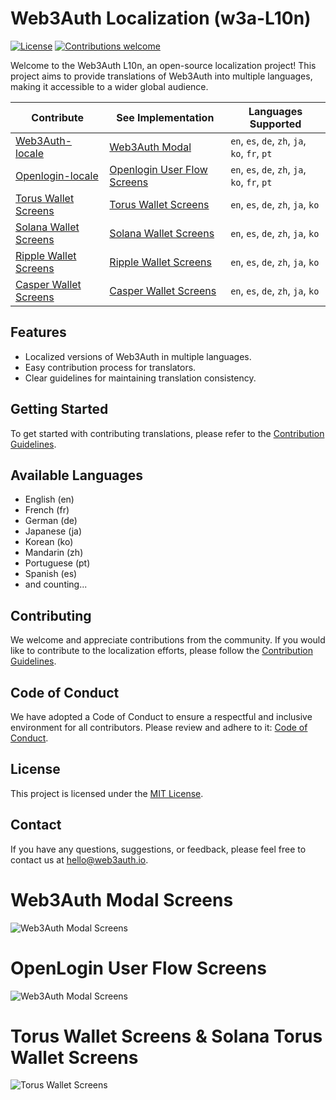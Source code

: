 # Web3Auth Localization (w3a-L10n)

[![License](https://img.shields.io/badge/license-MIT-blue.svg)](https://opensource.org/licenses/MIT)
[![Contributions welcome](https://img.shields.io/badge/contributions-welcome-brightgreen.svg)](CONTRIBUTING.md)

Welcome to the Web3Auth L10n, an open-source localization project! This project aims to provide translations of Web3Auth into multiple languages, making it accessible to a wider global audience.

| Contribute                                | See Implementation                                                                   | Languages Supported                            |
| ----------------------------------------- | ------------------------------------------------------------------------------------ | ---------------------------------------------- |
| [Web3Auth-locale](./Web3Auth-locale/)     | [Web3Auth Modal](https://web3auth.io/docs/whitelabel/login-modal)                    | `en`, `es`, `de`, `zh`, `ja`, `ko`, `fr`, `pt` |
| [Openlogin-locale](./Openlogin-locale/)   | [Openlogin User Flow Screens](https://web3auth.io/docs/whitelabel/user-flow-screens) | `en`, `es`, `de`, `zh`, `ja`, `ko`, `fr`, `pt` |
| [Torus Wallet Screens](./Torus-locale/)   | [Torus Wallet Screens](https://web3auth.io/docs/whitelabel/torus-wallet-plugin)      | `en`, `es`, `de`, `zh`, `ja`, `ko`             |
| [Solana Wallet Screens](./Solana-locale/) | [Solana Wallet Screens](https://web3auth.io/docs/whitelabel/torus-wallet-plugin)     | `en`, `es`, `de`, `zh`, `ja`, `ko`             |
| [Ripple Wallet Screens](./Ripple-locale/) | [Ripple Wallet Screens](#)     | `en`, `es`, `de`, `zh`, `ja`, `ko`             |
| [Casper Wallet Screens](./Casper-locale/) | [Casper Wallet Screens](https://casper.tor.us/)                                      | `en`, `es`, `de`, `zh`, `ja`, `ko`             |
## Features

- Localized versions of Web3Auth in multiple languages.
- Easy contribution process for translators.
- Clear guidelines for maintaining translation consistency.
## Getting Started

To get started with contributing translations, please refer to the [Contribution Guidelines](CONTRIBUTING.md).

## Available Languages

- English (en)
- French (fr)
- German (de)
- Japanese (ja)
- Korean (ko)
- Mandarin (zh)
- Portuguese (pt)
- Spanish (es)
- and counting...

## Contributing

We welcome and appreciate contributions from the community. If you would like to contribute to the localization efforts, please follow the [Contribution Guidelines](CONTRIBUTING.md).

## Code of Conduct

We have adopted a Code of Conduct to ensure a respectful and inclusive environment for all contributors. Please review and adhere to it: [Code of Conduct](CODE_OF_CONDUCT.md).

## License

This project is licensed under the [MIT License](LICENSE).

## Contact

If you have any questions, suggestions, or feedback, please feel free to contact us at [hello@web3auth.io](mailto:hello@web3auth.io).






# Web3Auth Modal Screens

![Web3Auth Modal Screens](https://user-images.githubusercontent.com/6962565/208136898-64281543-f907-4696-ad98-d6f4e03decb6.png)

# OpenLogin User Flow Screens

![Web3Auth Modal Screens](https://user-images.githubusercontent.com/6962565/199745008-6a21f5d4-cd60-4d05-ad14-3184074c2ea2.png)

# Torus Wallet Screens & Solana Torus Wallet Screens

![Torus Wallet Screens](https://user-images.githubusercontent.com/6962565/199750334-7653b9cd-7082-471f-82dc-97814a2f7186.png)
